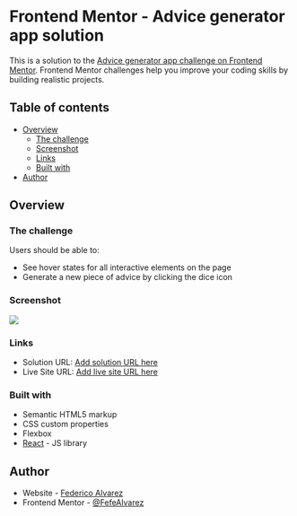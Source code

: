 # Frontend Mentor - Advice generator app solution

This is a solution to the [Advice generator app challenge on Frontend Mentor](https://www.frontendmentor.io/challenges/advice-generator-app-QdUG-13db). Frontend Mentor challenges help you improve your coding skills by building realistic projects.

## Table of contents

- [Overview](#overview)
  - [The challenge](#the-challenge)
  - [Screenshot](#screenshot)
  - [Links](#links)
  - [Built with](#built-with)
- [Author](#author)

## Overview

### The challenge

Users should be able to:

- See hover states for all interactive elements on the page
- Generate a new piece of advice by clicking the dice icon

### Screenshot

![](./design/screenshotApp.png)

### Links

- Solution URL: [Add solution URL here](https://your-solution-url.com)
- Live Site URL: [Add live site URL here](https://your-live-site-url.com)

### Built with

- Semantic HTML5 markup
- CSS custom properties
- Flexbox
- [React](https://reactjs.org/) - JS library

## Author

- Website - [Federico Alvarez](https://github.com/FefeAlvarez)
- Frontend Mentor - [@FefeAlvarez](https://www.frontendmentor.io/profile/FefeAlvarez)
